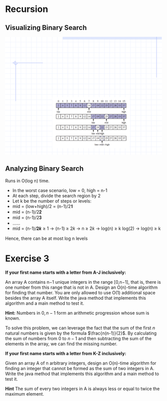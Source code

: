 # Recursion

## Visualizing Binary Search

![](image17.png)

## Analyzing Binary Search

Runs in O(log n) time.

- In the worst case scenario, low = 0, high = n-1
- At each step, divide the search region by 2
- Let k be the number of steps or levels:
- mid = (low+high)/2 = (n-1)/2𝟏
- mid = (n-1)/2𝟐
- mid = (n-1)/2𝟑
- ......
- mid = (n-1)/𝟐𝒌 ≥ 1 → (n-1) ≥ 2𝑘 → n ≥ 2𝑘 → log(n) ≥ k log(2) → log(n) ≥ k

Hence, there can be at most log n levels

# Exercise 3

**If your first name starts with a letter from A-J inclusively:**

An array A contains n−1 unique integers in the range \[0,n−1\], that is,
there is one number from this range that is not in A. Design an
O(n)-time algorithm for finding that number. You are only allowed to use
O(1) additional space besides the array A itself. Write the java method
that implements this algorithm and a main method to test it.

**Hint:** Numbers in $0, n-1$ form an arithmetic progression whose sum
is known.

To solve this problem, we can leverage the fact that the sum of the first $n$ natural numbers is given by the formula $\frac{n(n-1)}{2}$. By calculating the sum of numbers from $0$ to $n-1$ and then subtracting the sum of the elements in the array, we can find the missing number.

**If your first name starts with a letter from K-Z inclusively:**

Given an array A of n arbitrary integers, design an O(n)-time algorithm
for finding an integer that cannot be formed as the sum of two integers
in A. Write the java method that implements this algorithm and a main
method to test it.

**Hint** The sum of every two integers in A is always less or equal to
twice the maximum element.

